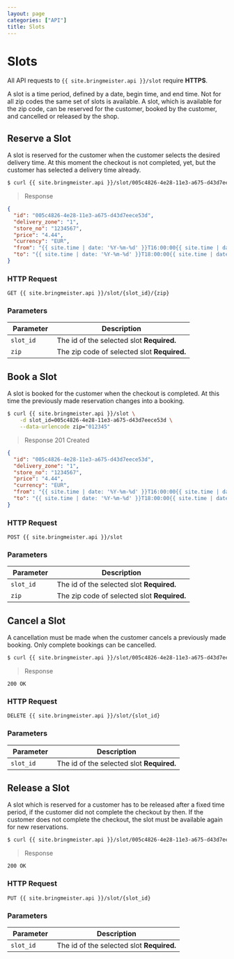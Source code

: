 ```yaml
---
layout: page
categories: ["API"]
title: Slots
---
```


# Slots

All API requests to `{{ site.bringmeister.api }}/slot` require __HTTPS__.

A slot is a time period, defined by a date, begin time, and end time.
Not for all zip codes the same set of slots is available.
A slot, which is available for the zip code, can be reserved for the customer,
booked by the customer, and cancelled or released by the shop.

## Reserve a Slot

A slot is reserved for the customer when the customer selects the
desired delivery time. At this moment the checkout is not completed,
yet, but the customer has selected a delivery time already.


```sh
$ curl {{ site.bringmeister.api }}/slot/005c4826-4e28-11e3-a675-d43d7eece53d/12345
```

> Response

```json
{
  "id": "005c4826-4e28-11e3-a675-d43d7eece53d",
  "delivery_zone": "1",
  "store_no": "1234567",
  "price": "4.44",
  "currency": "EUR",
  "from": "{{ site.time | date: '%Y-%m-%d' }}T16:00:00{{ site.time | date: '%z' }}",
  "to": "{{ site.time | date: '%Y-%m-%d' }}T18:00:00{{ site.time | date: '%z' }}"
}
```

### HTTP Request

`GET {{ site.bringmeister.api }}/slot/{slot_id}/{zip}`


### Parameters

Parameter      | Description
---            | ---
`slot_id    `  | The id of the selected slot __Required.__
`zip`          | The zip code of selected slot  __Required.__


## Book a Slot

A slot is booked for the customer when the checkout is completed.
At this time the previously made reservation changes into a booking.


```sh
$ curl {{ site.bringmeister.api }}/slot \
    -d slot_id=005c4826-4e28-11e3-a675-d43d7eece53d \
    --data-urlencode zip="012345"
```

> Response 201 Created

```json
{
  "id": "005c4826-4e28-11e3-a675-d43d7eece53d",
  "delivery_zone": "1",
  "store_no": "1234567",
  "price": "4.44",
  "currency": "EUR",
  "from": "{{ site.time | date: '%Y-%m-%d' }}T16:00:00{{ site.time | date: '%z' }}",
  "to": "{{ site.time | date: '%Y-%m-%d' }}T18:00:00{{ site.time | date: '%z' }}"
}
```

### HTTP Request

`POST {{ site.bringmeister.api }}/slot`

### Parameters

Parameter      | Description
---            | ---
`slot_id    `  | The id of the selected slot __Required.__
`zip`          | The zip code of selected slot  __Required.__


## Cancel a Slot

A cancellation must be made when the customer cancels a
previously made booking. Only complete bookings can be cancelled.


```sh
$ curl {{ site.bringmeister.api }}/slot/005c4826-4e28-11e3-a675-d43d7eece53d
```

> Response

```
200 OK
```

### HTTP Request

`DELETE {{ site.bringmeister.api }}/slot/{slot_id}`

### Parameters

Parameter      | Description
---            | ---
`slot_id    `  | The id of the selected slot __Required.__


## Release a Slot

A slot which is reserved for a customer has to be released
after a fixed time period, if the customer did not complete
the checkout by then. If the customer does not complete the
checkout, the slot must be available again for new reservations.


```sh
$ curl {{ site.bringmeister.api }}/slot/005c4826-4e28-11e3-a675-d43d7eece53d/12345
```

> Response

```
200 OK
```

### HTTP Request

`PUT {{ site.bringmeister.api }}/slot/{slot_id}`

### Parameters

Parameter      | Description
---            | ---
`slot_id    `  | The id of the selected slot __Required.__
